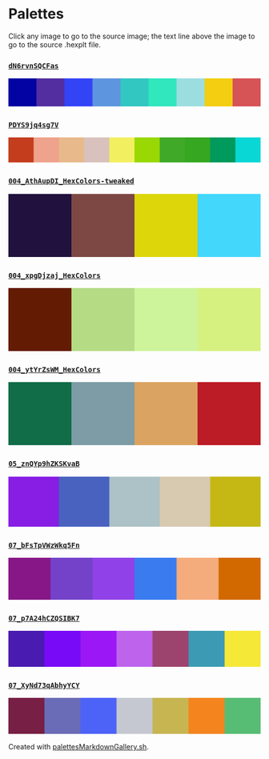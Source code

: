 # Palettes

Click any image to go to the source image; the text line above the image to go to the source .hexplt file.

### [`dN6rvnSQCFas`](dN6rvnSQCFas.hexplt)

[ ![dN6rvnSQCFas.png](dN6rvnSQCFas.png) ](dN6rvnSQCFas.png)

### [`PDYS9jq4sg7V`](PDYS9jq4sg7V.hexplt)

[ ![PDYS9jq4sg7V.png](PDYS9jq4sg7V.png) ](PDYS9jq4sg7V.png)

### [`004_AthAupDI_HexColors-tweaked`](004_AthAupDI_HexColors-tweaked.hexplt)

[ ![004_AthAupDI_HexColors-tweaked.png](004_AthAupDI_HexColors-tweaked.png) ](004_AthAupDI_HexColors-tweaked.png)

### [`004_xpgDjzaj_HexColors`](004_xpgDjzaj_HexColors.hexplt)

[ ![004_xpgDjzaj_HexColors.png](004_xpgDjzaj_HexColors.png) ](004_xpgDjzaj_HexColors.png)

### [`004_ytYrZsWM_HexColors`](004_ytYrZsWM_HexColors.hexplt)

[ ![004_ytYrZsWM_HexColors.png](004_ytYrZsWM_HexColors.png) ](004_ytYrZsWM_HexColors.png)

### [`05_znQYp9hZKSKvaB`](05_znQYp9hZKSKvaB.hexplt)

[ ![05_znQYp9hZKSKvaB.png](05_znQYp9hZKSKvaB.png) ](05_znQYp9hZKSKvaB.png)

### [`07_bFsTpVWzWkq5Fn`](07_bFsTpVWzWkq5Fn.hexplt)

[ ![07_bFsTpVWzWkq5Fn.png](07_bFsTpVWzWkq5Fn.png) ](07_bFsTpVWzWkq5Fn.png)

### [`07_p7A24hCZQSIBK7`](07_p7A24hCZQSIBK7.hexplt)

[ ![07_p7A24hCZQSIBK7.png](07_p7A24hCZQSIBK7.png) ](07_p7A24hCZQSIBK7.png)

### [`07_XyNd73qAbhyYCY`](07_XyNd73qAbhyYCY.hexplt)

[ ![07_XyNd73qAbhyYCY.png](07_XyNd73qAbhyYCY.png) ](07_XyNd73qAbhyYCY.png)

Created with [palettesMarkdownGallery.sh](https://github.com/earthbound19/_ebDev/blob/master/scripts/palettesMarkdownGallery.sh).